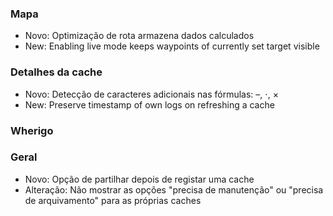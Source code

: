 
### Mapa
- Novo: Optimização de rota armazena dados calculados
- New: Enabling live mode keeps waypoints of currently set target visible

### Detalhes da cache
- Novo: Detecção de caracteres adicionais nas fórmulas: –, ⋅, ×
- New: Preserve timestamp of own logs on refreshing a cache

### Wherigo

### Geral
- Novo: Opção de partilhar depois de registar uma cache
- Alteração: Não mostrar as opções "precisa de manutenção" ou "precisa de arquivamento" para as próprias caches

